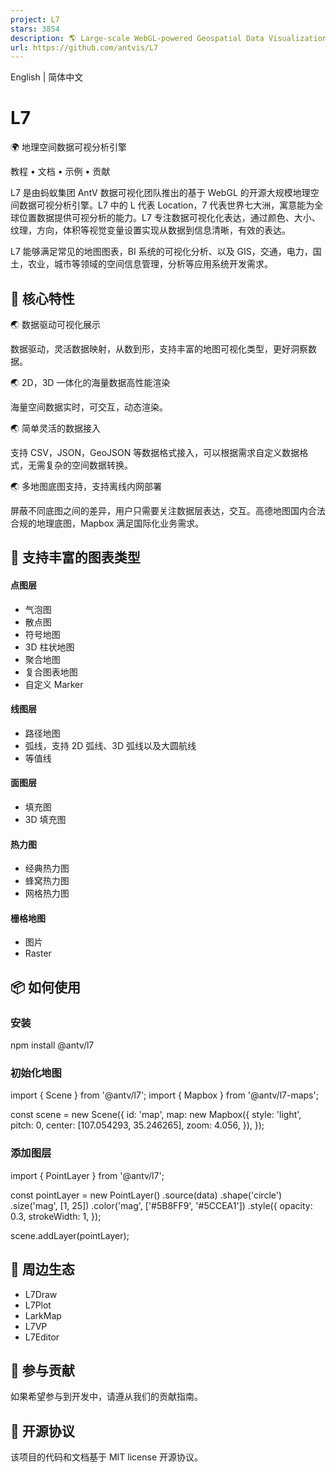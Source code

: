 ```yaml
---
project: L7
stars: 3854
description: 🌎 Large-scale WebGL-powered Geospatial Data Visualization analysis engine.
url: https://github.com/antvis/L7
---
```


English | 简体中文

L7
==

🌍 地理空间数据可视分析引擎

教程 • 文档 • 示例 • 贡献

L7 是由蚂蚁集团 AntV 数据可视化团队推出的基于 WebGL 的开源大规模地理空间数据可视分析引擎。L7 中的 L 代表 Location，7 代表世界七大洲，寓意能为全球位置数据提供可视分析的能力。L7 专注数据可视化化表达，通过颜色、大小、纹理，方向，体积等视觉变量设置实现从数据到信息清晰，有效的表达。

L7 能够满足常见的地图图表，BI 系统的可视化分析、以及 GIS，交通，电力，国土，农业，城市等领域的空间信息管理，分析等应用系统开发需求。

🌟 核心特性
-------

🌏 数据驱动可视化展示

数据驱动，灵活数据映射，从数到形，支持丰富的地图可视化类型，更好洞察数据。

🌏 2D，3D 一体化的海量数据高性能渲染

海量空间数据实时，可交互，动态渲染。

🌏 简单灵活的数据接入

支持 CSV，JSON，GeoJSON 等数据格式接入，可以根据需求自定义数据格式，无需复杂的空间数据转换。

🌏 多地图底图支持，支持离线内网部署

屏蔽不同底图之间的差异，用户只需要关注数据层表达，交互。高德地图国内合法合规的地理底图，Mapbox 满足国际化业务需求。

🌈 支持丰富的图表类型
------------

#### 点图层

-   气泡图
-   散点图
-   符号地图
-   3D 柱状地图
-   聚合地图
-   复合图表地图
-   自定义 Marker

#### 线图层

-   路径地图
-   弧线，支持 2D 弧线、3D 弧线以及大圆航线
-   等值线

#### 面图层

-   填充图
-   3D 填充图

#### 热力图

-   经典热力图
-   蜂窝热力图
-   网格热力图

#### 栅格地图

-   图片
-   Raster

📦 如何使用
-------

### 安装

npm install @antv/l7

### 初始化地图

import { Scene } from '@antv/l7';
import { Mapbox } from '@antv/l7-maps';

const scene \= new Scene({
  id: 'map',
  map: new Mapbox({
    style: 'light',
    pitch: 0,
    center: \[107.054293, 35.246265\],
    zoom: 4.056,
  }),
});

### 添加图层

import { PointLayer } from '@antv/l7';

const pointLayer \= new PointLayer()
  .source(data)
  .shape('circle')
  .size('mag', \[1, 25\])
  .color('mag', \['#5B8FF9', '#5CCEA1'\])
  .style({
    opacity: 0.3,
    strokeWidth: 1,
  });

scene.addLayer(pointLayer);

🔗 周边生态
-------

-   L7Draw
-   L7Plot
-   LarkMap
-   L7VP
-   L7Editor

🤝 参与贡献
-------

如果希望参与到开发中，请遵从我们的贡献指南。

📄 开源协议
-------

该项目的代码和文档基于 MIT license 开源协议。
